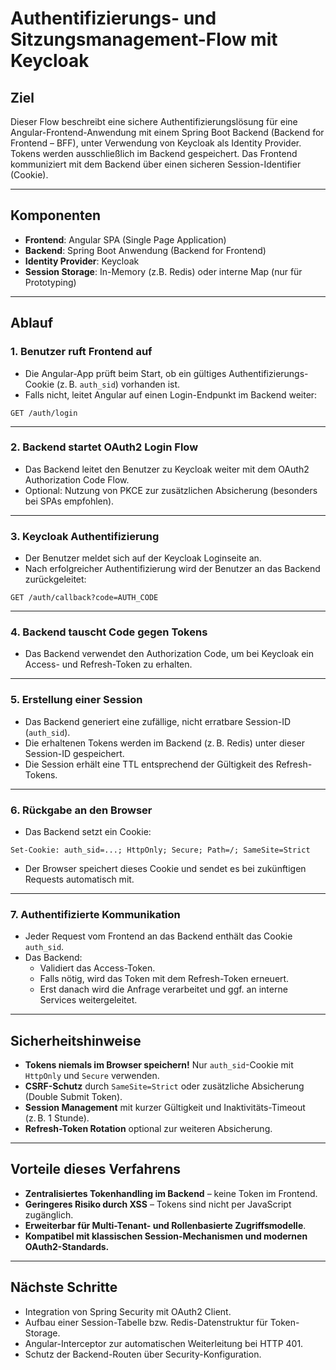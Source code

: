 # Authentifizierungs- und Sitzungsmanagement-Flow mit Keycloak

## Ziel

Dieser Flow beschreibt eine sichere Authentifizierungslösung für eine Angular-Frontend-Anwendung mit einem Spring Boot Backend (Backend for Frontend – BFF), unter Verwendung von Keycloak als Identity Provider. Tokens werden ausschließlich im Backend gespeichert. Das Frontend kommuniziert mit dem Backend über einen sicheren Session-Identifier (Cookie).

---

## Komponenten

- **Frontend**: Angular SPA (Single Page Application)
- **Backend**: Spring Boot Anwendung (Backend for Frontend)
- **Identity Provider**: Keycloak
- **Session Storage**: In-Memory (z.B. Redis) oder interne Map (nur für Prototyping)

---

## Ablauf

### 1. Benutzer ruft Frontend auf

- Die Angular-App prüft beim Start, ob ein gültiges Authentifizierungs-Cookie (z. B. `auth_sid`) vorhanden ist.
- Falls nicht, leitet Angular auf einen Login-Endpunkt im Backend weiter:

```
GET /auth/login
```

---

### 2. Backend startet OAuth2 Login Flow

- Das Backend leitet den Benutzer zu Keycloak weiter mit dem OAuth2 Authorization Code Flow.
- Optional: Nutzung von PKCE zur zusätzlichen Absicherung (besonders bei SPAs empfohlen).

---

### 3. Keycloak Authentifizierung

- Der Benutzer meldet sich auf der Keycloak Loginseite an.
- Nach erfolgreicher Authentifizierung wird der Benutzer an das Backend zurückgeleitet:

```
GET /auth/callback?code=AUTH_CODE
```

---

### 4. Backend tauscht Code gegen Tokens

- Das Backend verwendet den Authorization Code, um bei Keycloak ein Access- und Refresh-Token zu erhalten.

---

### 5. Erstellung einer Session

- Das Backend generiert eine zufällige, nicht erratbare Session-ID (`auth_sid`).
- Die erhaltenen Tokens werden im Backend (z. B. Redis) unter dieser Session-ID gespeichert.
- Die Session erhält eine TTL entsprechend der Gültigkeit des Refresh-Tokens.

---

### 6. Rückgabe an den Browser

- Das Backend setzt ein Cookie:

```
Set-Cookie: auth_sid=...; HttpOnly; Secure; Path=/; SameSite=Strict
```

- Der Browser speichert dieses Cookie und sendet es bei zukünftigen Requests automatisch mit.

---

### 7. Authentifizierte Kommunikation

- Jeder Request vom Frontend an das Backend enthält das Cookie `auth_sid`.
- Das Backend:
  - Validiert das Access-Token.
  - Falls nötig, wird das Token mit dem Refresh-Token erneuert.
  - Erst danach wird die Anfrage verarbeitet und ggf. an interne Services weitergeleitet.

---

## Sicherheitshinweise

- **Tokens niemals im Browser speichern!** Nur `auth_sid`-Cookie mit `HttpOnly` und `Secure` verwenden.
- **CSRF-Schutz** durch `SameSite=Strict` oder zusätzliche Absicherung (Double Submit Token).
- **Session Management** mit kurzer Gültigkeit und Inaktivitäts-Timeout (z. B. 1 Stunde).
- **Refresh-Token Rotation** optional zur weiteren Absicherung.

---

## Vorteile dieses Verfahrens

- **Zentralisiertes Tokenhandling im Backend** – keine Token im Frontend.
- **Geringeres Risiko durch XSS** – Tokens sind nicht per JavaScript zugänglich.
- **Erweiterbar für Multi-Tenant- und Rollenbasierte Zugriffsmodelle**.
- **Kompatibel mit klassischen Session-Mechanismen und modernen OAuth2-Standards.**

---

## Nächste Schritte

- Integration von Spring Security mit OAuth2 Client.
- Aufbau einer Session-Tabelle bzw. Redis-Datenstruktur für Token-Storage.
- Angular-Interceptor zur automatischen Weiterleitung bei HTTP 401.
- Schutz der Backend-Routen über Security-Konfiguration.
